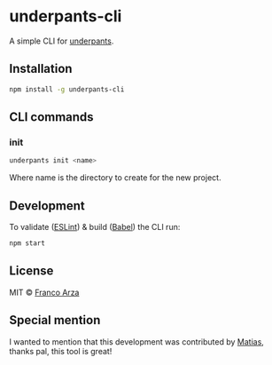 # underpants-cli

A simple CLI for [underpants](https://github.com/arzafran/underpants).

## Installation

```bash
npm install -g underpants-cli
```

## CLI commands

### init

```bash
underpants init <name>
```

Where name is the directory to create for the new project.

## Development

To validate ([ESLint](http://eslint.org/)) & build ([Babel](https://babeljs.io/)) the CLI run:

```bash
npm start
```

## License
MIT © [Franco Arza](https://arzafran.co)

## Special mention

I wanted to mention that this development was contributed by [Matias](https://github.com/matiasbeckerle), thanks pal, this tool is great!
